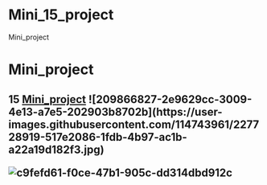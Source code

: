 # Mini_15_project
Mini_project
<h1>Mini_project</h1>
<h2>15 <a href="">Mini_project</a>
![209866827-2e9629cc-3009-4e13-a7e5-202903b8702b](https://user-images.githubusercontent.com/114743961/227728919-517e2086-1fdb-4b97-ac1b-a22a19d182f3.jpg)



![c9fefd61-f0ce-47b1-905c-dd314dbd912c](https://user-images.githubusercontent.com/114743961/227728938-b1071bef-dde7-4dfd-a6af-b61d31fd9aa1.png)
